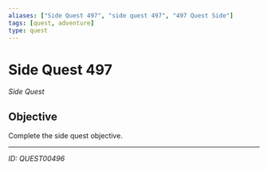 ```yaml
---
aliases: ["Side Quest 497", "side quest 497", "497 Quest Side"]
tags: [quest, adventure]
type: quest
---
```


# Side Quest 497

*Side Quest*

## Objective
Complete the side quest objective.

---
*ID: QUEST00496*